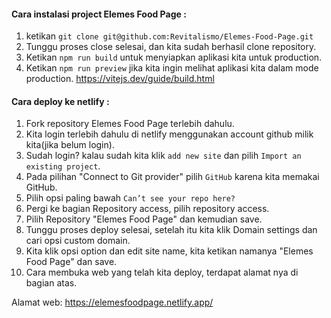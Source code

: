 #### Cara instalasi project Elemes Food Page :
1. ketikan ```git clone git@github.com:Revitalismo/Elemes-Food-Page.git```
2. Tunggu proses close selesai, dan kita sudah berhasil clone repository.
3. Ketikan ```npm run build``` untuk menyiapkan aplikasi kita untuk production.
4. Ketikan ```npm run preview``` jika kita ingin melihat aplikasi kita dalam mode production.
https://vitejs.dev/guide/build.html 

#### Cara deploy ke netlify :
1. Fork repository Elemes Food Page terlebih dahulu.
2. Kita login terlebih dahulu di netlify menggunakan account github milik kita(jika belum login).
3. Sudah login? kalau sudah kita klik ```add new site``` dan pilih ```Import an existing project```.
4. Pada pilihan "Connect to Git provider" pilih ```GitHub``` karena kita memakai GitHub.
5. Pilih opsi paling bawah ```Can’t see your repo here?```
6. Pergi ke bagian Repository access, pilih repository access.
7. Pilih Repository "Elemes Food Page" dan kemudian save.
8. Tunggu proses deploy selesai, setelah itu kita klik Domain settings dan cari opsi custom domain.
9. Kita klik opsi option dan edit site name, kita ketikan namanya "Elemes Food Page" dan save.
10. Cara membuka web yang telah kita deploy, terdapat alamat nya di bagian atas.

Alamat web:
https://elemesfoodpage.netlify.app/